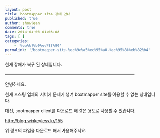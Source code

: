 ```yaml
---
layout: post
title: bootmapper site 장애 안내
published: true
author: showjean
comments: true
date: 2014-08-05 01:08:08
tags: [ ]
categories:
    - '%ea%b8%b0%ed%83%80'
permalink: '/bootmapper-site-%ec%9e%a5%ec%95%a0-%ec%95%88%eb%82%b4'
---
```

현재 장애가 복구 된 상태입니다.



&#8212;&#8212;&#8212;&#8212;&#8212;&#8212;&#8212;&#8212;&#8212;&#8212;&#8212;&#8212;&#8212;&#8212;&#8212;&#8212;&#8212;&#8212;&#8212;&#8212;&#8212;&#8212;&#8212;&#8212;&#8212;&#8212;&#8212;&#8212;&#8212;&#8212;&#8211;



안녕하세요.&nbsp;



현재 호스팅 업체의 서버에 문제가 생겨 bootmapper site를 이용할 수 없는 상태입니다.



대신, bootmapper client를 다운로드 해 같은 용도로 사용할 수 있습니다.



http://blog.winkeyless.kr/155



위 링크의 파일을 다운로드 해서 사용해주세요.